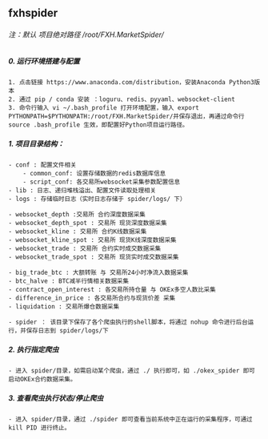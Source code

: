 
## fxhspider

###### 注：默认 项目绝对路径 /root/FXH.MarketSpider/
    
##### 0. 运行环境搭建与配置
    1. 点击链接 https://www.anaconda.com/distribution，安装Anaconda Python3版本
    2. 通过 pip / conda 安装 ：loguru、redis、pyyaml、websocket-client
    3. 命令行输入 vi ~/.bash_profile 打开环境配置，输入 export PYTHONPATH=$PYTHONPATH:/root/FXH.MarketSpider/并保存退出，再通过命令行 source .bash_profile 生效，即配置好Python项目运行路径。
    
##### 1. 项目目录结构：

    - conf : 配置文件相关
        - common_conf: 设置存储数据的redis数据库信息
        - script_conf: 各交易所websocket采集参数配置信息
    - lib : 日志、递归堆栈溢出、配置文件读取处理相关
    - logs : 存储临时日志（实时日志存储于 spider/logs/ 下）

    - websocket_depth :交易所 合约深度数据采集
    - websocket_depth_spot : 交易所 现货深度数据采集
    - websocket_kline : 交易所 合约K线数据采集
    - websocket_kline_spot : 交易所 现货K线深度数据采集
    - websocket_trade : 交易所 合约实时成交数据采集
    - websocket_trade_spot : 交易所 现货实时成交数据采集

    - big_trade_btc : 大额转账 与 交易所24小时净流入数据采集
    - btc_halve : BTC减半行情相关数据采集
    - contract_open_interest : 各交易所持仓量 与 OKEx多空人数比采集
    - difference_in_price : 各交易所合约与现货价差 采集
    - liquidation : 交易所爆仓数据采集

    - spider ： 该目录下保存了各个爬虫执行的shell脚本，将通过 nohup 命令进行后台运行，并保存日志到 spider/logs/下

##### 2. 执行指定爬虫
    - 进入 spider/目录，如需启动某个爬虫，通过 ./ 执行即可，如 ./okex_spider 即可启动OKEx合约数据采集。

##### 3. 查看爬虫执行状态/停止爬虫
    - 进入 spider/目录，通过 ./spider 即可查看当前系统中正在运行的采集程序，可通过 kill PID 进行终止。
